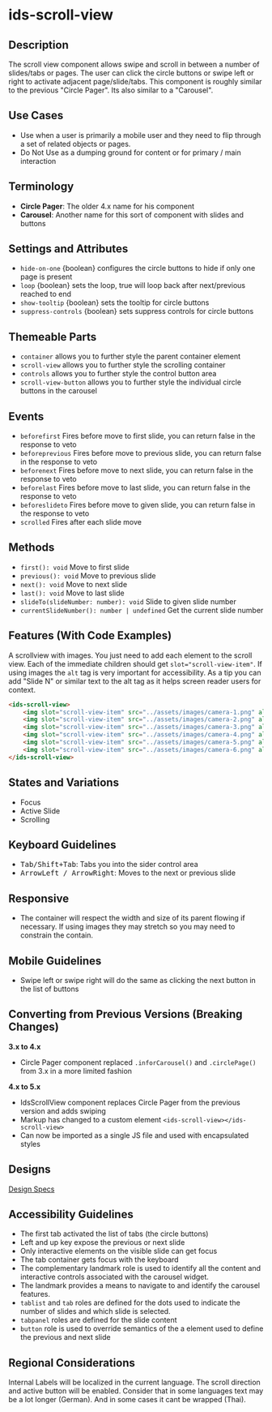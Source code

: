 # ids-scroll-view

## Description

The scroll view component allows swipe and scroll in between a number of slides/tabs or pages. The user can click the circle buttons or swipe left or right to activate adjacent page/slide/tabs. This component is roughly similar to the previous "Circle Pager". Its also similar to a "Carousel".

## Use Cases

- Use when a user is primarily a mobile user and they need to flip through a set of related objects or pages.
- Do Not Use as a dumping ground for content or for primary / main interaction

## Terminology

- **Circle Pager**: The older 4.x name for his component
- **Carousel**: Another name for this sort of component with slides and buttons

## Settings and Attributes

- `hide-on-one` {boolean} configures the circle buttons to hide if only one page is present
- `loop` {boolean} sets the loop, true will loop back after next/previous reached to end
- `show-tooltip` {boolean} sets the tooltip for circle buttons
- `suppress-controls` {boolean} sets suppress controls for circle buttons

## Themeable Parts

- `container` allows you to further style the parent container element
- `scroll-view` allows you to further style the scrolling container
- `controls` allows you to further style the control button area
- `scroll-view-button` allows you to further style the individual circle buttons in the carousel

## Events

- `beforefirst` Fires before move to first slide, you can return false in the response to veto
- `beforeprevious` Fires before move to previous slide, you can return false in the response to veto
- `beforenext` Fires before move to next slide, you can return false in the response to veto
- `beforelast` Fires before move to last slide, you can return false in the response to veto
- `beforeslideto` Fires before move to given slide, you can return false in the response to veto
- `scrolled` Fires after each slide move

## Methods

- `first(): void` Move to first slide
- `previous(): void` Move to previous slide
- `next(): void` Move to next slide
- `last(): void` Move to last slide
- `slideTo(slideNumber: number): void` Slide to given slide number
- `currentSlideNumber(): number | undefined` Get the current slide number

## Features (With Code Examples)

A scrollview with images. You just need to add each element to the scroll view. Each of the immediate children should get `slot="scroll-view-item"`. If using images the `alt` tag is very important for accessibility. As a tip you can add "Slide N" or similar text to the alt tag as it helps screen reader users for context.

```html
<ids-scroll-view>
    <img slot="scroll-view-item" src="../assets/images/camera-1.png" alt="Slide 1, Sony Camera, Front"/>
    <img slot="scroll-view-item" src="../assets/images/camera-2.png" alt="Slide 3, Sony Camera, Back Display"/>
    <img slot="scroll-view-item" src="../assets/images/camera-3.png" alt="Slide 3, Sony Camera, From Top"/>
    <img slot="scroll-view-item" src="../assets/images/camera-4.png" alt="Slide 4, Olympus Camera, Front"/>
    <img slot="scroll-view-item" src="../assets/images/camera-5.png" alt="Slide 5, Olympus Camera, Exposed to water"/>
    <img slot="scroll-view-item" src="../assets/images/camera-6.png" alt="Slide 6, Sony E-mount Camera, Front"/>
</ids-scroll-view>
```

## States and Variations

- Focus
- Active Slide
- Scrolling

## Keyboard Guidelines

- <kbd>Tab/Shift+Tab</kbd>: Tabs you into the sider control area
- <kbd>ArrowLeft / ArrowRight</kbd>: Moves to the next or previous slide

## Responsive

- The container will respect the width and size of its parent flowing if necessary. If using images they may stretch so you may need to constrain the contain.

## Mobile Guidelines

- Swipe left or swipe right will do the same as clicking the next button in the list of buttons

## Converting from Previous Versions (Breaking Changes)

**3.x to 4.x**

- Circle Pager component replaced `.inforCarousel()` and `.circlePage()` from 3.x in a more limited fashion

**4.x to 5.x**

- IdsScrollView component replaces Circle Pager from the previous version and adds swiping
- Markup has changed to a custom element `<ids-scroll-view></ids-scroll-view>`
- Can now be imported as a single JS file and used with encapsulated styles

## Designs

[Design Specs](https://www.figma.com/file/yaJ8mJrqRRej8oTsd6iT8P/IDS-(SoHo)-Component-Library-v4.5?node-id=760%3A771)

## Accessibility Guidelines

- The first tab activated the list of tabs (the circle buttons)
- Left and up key expose the previous or next slide
- Only interactive elements on the visible slide can get focus
- The tab container gets focus with the keyboard
- The complementary landmark role is used to identify all the content and interactive controls associated with the carousel widget.
- The landmark provides a means to navigate to and identify the carousel features.
- `tablist` and `tab` roles are defined for the dots used to indicate the number of slides and which slide is selected.
- `tabpanel` roles are defined for the slide content
- `button` role is used to override semantics of the a element used to define the previous and next slide

## Regional Considerations

Internal Labels will be localized in the current language. The scroll direction and active button will be enabled. Consider that in some languages text may be a lot longer (German). And in some cases it cant be wrapped (Thai).
